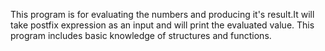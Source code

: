 This program is for evaluating the numbers and producing it's result.It will take postfix expression as an input and will print the evaluated value.
This program includes basic knowledge of structures and functions.

